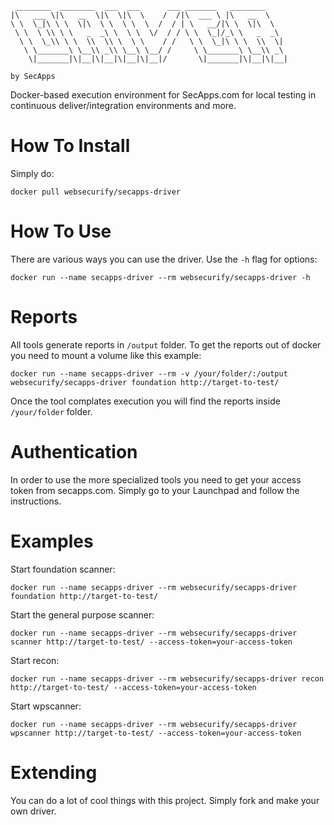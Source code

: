 	
	 ________  ________  ___  ___      ___ _______   ________     
	|\   ___ \|\   __  \|\  \|\  \    /  /|\  ___ \ |\   __  \    
	\ \  \_|\ \ \  \|\  \ \  \ \  \  /  / | \   __/|\ \  \|\  \   
	 \ \  \ \\ \ \   _  _\ \  \ \  \/  / / \ \  \_|/_\ \   _  _\  
	  \ \  \_\\ \ \  \\  \\ \  \ \    / /   \ \  \_|\ \ \  \\  \| 
	   \ \_______\ \__\\ _\\ \__\ \__/ /     \ \_______\ \__\\ _\ 
	    \|_______|\|__|\|__|\|__|\|__|/       \|_______|\|__|\|__|
	
	by SecApps
	

Docker-based execution environment for SecApps.com for local testing in continuous deliver/integration environments and more.

# How To Install

Simply do:

	docker pull websecurify/secapps-driver

# How To Use

There are various ways you can use the driver. Use the `-h` flag for options:

	docker run --name secapps-driver --rm websecurify/secapps-driver -h

# Reports

All tools generate reports in `/output` folder. To get the reports out of docker you need to mount a volume like this example:

	docker run --name secapps-driver --rm -v /your/folder/:/output websecurify/secapps-driver foundation http://target-to-test/

Once the tool complates execution you will find the reports inside `/your/folder` folder.

# Authentication

In order to use the more specialized tools you need to get your access token from secapps.com. Simply go to your Launchpad and follow the instructions.

# Examples

Start foundation scanner:

	docker run --name secapps-driver --rm websecurify/secapps-driver foundation http://target-to-test/

Start the general purpose scanner:

	docker run --name secapps-driver --rm websecurify/secapps-driver scanner http://target-to-test/ --access-token=your-access-token

Start recon:

	docker run --name secapps-driver --rm websecurify/secapps-driver recon http://target-to-test/ --access-token=your-access-token

Start wpscanner:

	docker run --name secapps-driver --rm websecurify/secapps-driver wpscanner http://target-to-test/ --access-token=your-access-token

# Extending

You can do a lot of cool things with this project. Simply fork and make your own driver.
